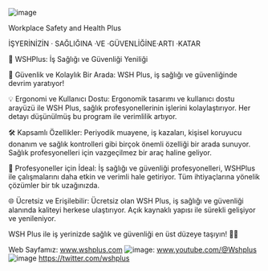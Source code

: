 ![image](https://github.com/berdemer/WSHPlus/assets/10169071/13e442d4-93d8-4ea7-809d-3bfaba0f678c)

 Workplace Safety and Health Plus

İŞYERİNİZİN · SAĞLIĞINA ·VE ·GÜVENLİĞİNE·ARTI ·KATAR

🚀 WSHPlus: İş Sağlığı ve Güvenliği Yeniliği 

🌟 Güvenlik ve Kolaylık Bir Arada: WSH Plus, iş sağlığı ve güvenliğinde devrim yaratıyor! 

💡 Ergonomi ve Kullanıcı Dostu: Ergonomik tasarımı ve kullanıcı dostu arayüzü ile WSH Plus, sağlık profesyonellerinin işlerini kolaylaştırıyor. Her detayı düşünülmüş bu program ile verimlilik artıyor.

🛠️ Kapsamlı Özellikler: Periyodik muayene, iş kazaları, kişisel koruyucu donanım ve sağlık kontrolleri gibi birçok önemli özelliği bir arada sunuyor. Sağlık profesyonelleri için vazgeçilmez bir araç haline geliyor.

💼 Profesyoneller için İdeal: İş sağlığı ve güvenliği profesyonelleri, WSHPlus ile çalışmalarını daha etkin ve verimli hale getiriyor. Tüm ihtiyaçlarına yönelik çözümler bir tık uzağınızda.

🌐 Ücretsiz ve Erişilebilir: Ücretsiz olan WSH Plus, iş sağlığı ve güvenliği alanında kaliteyi herkese ulaştırıyor. Açık kaynaklı yapısı ile sürekli gelişiyor ve yenileniyor.

WSH Plus ile iş yerinizde sağlık ve güvenliği en üst düzeye taşıyın! 🌈✨

Web Sayfamız: www.wshplus.com
![image](https://github.com/berdemer/WSHPlus/assets/10169071/fae9593c-d5bc-4200-b64e-674763c355e3): www.youtube.com/@Wshplus
![image](https://github.com/berdemer/WSHPlus/assets/10169071/d24ebd16-9748-42f2-89a4-49416ece75fc)  https://twitter.com/wshplus


